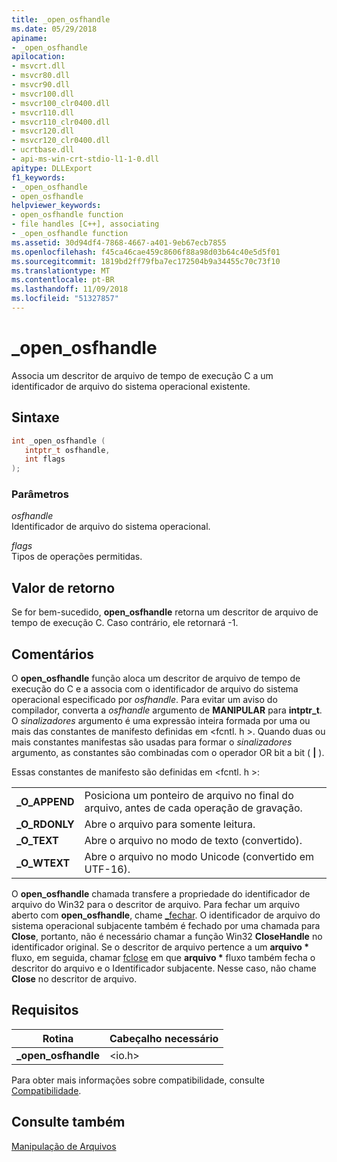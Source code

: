 ```yaml
---
title: _open_osfhandle
ms.date: 05/29/2018
apiname:
- _open_osfhandle
apilocation:
- msvcrt.dll
- msvcr80.dll
- msvcr90.dll
- msvcr100.dll
- msvcr100_clr0400.dll
- msvcr110.dll
- msvcr110_clr0400.dll
- msvcr120.dll
- msvcr120_clr0400.dll
- ucrtbase.dll
- api-ms-win-crt-stdio-l1-1-0.dll
apitype: DLLExport
f1_keywords:
- _open_osfhandle
- open_osfhandle
helpviewer_keywords:
- open_osfhandle function
- file handles [C++], associating
- _open_osfhandle function
ms.assetid: 30d94df4-7868-4667-a401-9eb67ecb7855
ms.openlocfilehash: f45ca46cae459c8606f88a98d03b64c40e5d5f01
ms.sourcegitcommit: 1819bd2ff79fba7ec172504b9a34455c70c73f10
ms.translationtype: MT
ms.contentlocale: pt-BR
ms.lasthandoff: 11/09/2018
ms.locfileid: "51327857"
---
```

# <a name="openosfhandle"></a>_open_osfhandle

Associa um descritor de arquivo de tempo de execução C a um identificador de arquivo do sistema operacional existente.

## <a name="syntax"></a>Sintaxe

```cpp
int _open_osfhandle (
   intptr_t osfhandle,
   int flags
);
```

### <a name="parameters"></a>Parâmetros

*osfhandle*<br/>
Identificador de arquivo do sistema operacional.

*flags*<br/>
Tipos de operações permitidas.

## <a name="return-value"></a>Valor de retorno

Se for bem-sucedido, **open_osfhandle** retorna um descritor de arquivo de tempo de execução C. Caso contrário, ele retornará -1.

## <a name="remarks"></a>Comentários

O **open_osfhandle** função aloca um descritor de arquivo de tempo de execução do C e a associa com o identificador de arquivo do sistema operacional especificado por *osfhandle*. Para evitar um aviso do compilador, converta a *osfhandle* argumento de **MANIPULAR** para **intptr_t**. O *sinalizadores* argumento é uma expressão inteira formada por uma ou mais das constantes de manifesto definidas em \<fcntl. h >. Quando duas ou mais constantes manifestas são usadas para formar o *sinalizadores* argumento, as constantes são combinadas com o operador OR bit a bit ( **&#124;** ).

Essas constantes de manifesto são definidas em \<fcntl. h >:

|||
|-|-|
| **\_O\_APPEND** | Posiciona um ponteiro de arquivo no final do arquivo, antes de cada operação de gravação. |
| **\_O\_RDONLY** | Abre o arquivo para somente leitura. |
| **\_O\_TEXT** | Abre o arquivo no modo de texto (convertido). |
| **\_O\_WTEXT** | Abre o arquivo no modo Unicode (convertido em UTF-16). |

O **open_osfhandle** chamada transfere a propriedade do identificador de arquivo do Win32 para o descritor de arquivo. Para fechar um arquivo aberto com **open_osfhandle**, chame [ \_fechar](close.md). O identificador de arquivo do sistema operacional subjacente também é fechado por uma chamada para **Close**, portanto, não é necessário chamar a função Win32 **CloseHandle** no identificador original. Se o descritor de arquivo pertence a um **arquivo &#42;**  fluxo, em seguida, chamar [fclose](fclose-fcloseall.md) em que **arquivo &#42;**  fluxo também fecha o descritor do arquivo e o Identificador subjacente. Nesse caso, não chame **Close** no descritor de arquivo.

## <a name="requirements"></a>Requisitos

|Rotina|Cabeçalho necessário|
|-------------|---------------------|
|**_open_osfhandle**|\<io.h>|

Para obter mais informações sobre compatibilidade, consulte [Compatibilidade](../../c-runtime-library/compatibility.md).

## <a name="see-also"></a>Consulte também

[Manipulação de Arquivos](../../c-runtime-library/file-handling.md)<br/>
